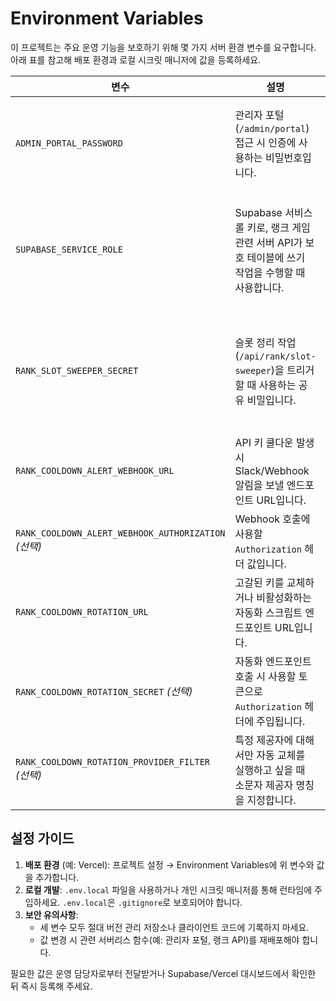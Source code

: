 # Environment Variables

이 프로젝트는 주요 운영 기능을 보호하기 위해 몇 가지 서버 환경 변수를 요구합니다. 아래 표를 참고해 배포 환경과 로컬 시크릿 매니저에 값을 등록하세요.

| 변수 | 설명 | 사용 위치 | 비고 |
| --- | --- | --- | --- |
| `ADMIN_PORTAL_PASSWORD` | 관리자 포털(`/admin/portal`) 접근 시 인증에 사용하는 비밀번호입니다. | `pages/admin/portal.js`, `pages/api/admin/login.js` | **서버 전용** 변수입니다. 브라우저에 노출되지 않도록 서버 환경에만 설정하세요. |
| `SUPABASE_SERVICE_ROLE` | Supabase 서비스 롤 키로, 랭크 게임 관련 서버 API가 보호 테이블에 쓰기 작업을 수행할 때 사용합니다. | `lib/rank/db.js`, `pages/api/rank/*.js` | Supabase 프로젝트 설정의 `service_role` 키 값을 그대로 사용합니다. 절대 클라이언트에 노출하지 마세요. |
| `RANK_SLOT_SWEEPER_SECRET` | 슬롯 정리 작업(`/api/rank/slot-sweeper`)을 트리거할 때 사용하는 공유 비밀입니다. | `pages/api/rank/slot-sweeper.js`, `docs/slot-sweeper-schedule.md` | 크론 잡이나 백오피스에서 호출 시 쿼리 파라미터 `secret` 값으로 전달합니다. 현재 기본값은 `171819`입니다. |
| `RANK_COOLDOWN_ALERT_WEBHOOK_URL` | API 키 쿨다운 발생 시 Slack/Webhook 알림을 보낼 엔드포인트 URL입니다. | `lib/rank/cooldownAutomation.js`, `pages/api/rank/cooldown-report.js`, `pages/api/rank/cooldown-digest.js` | 미설정 시 경보는 건너뜁니다. |
| `RANK_COOLDOWN_ALERT_WEBHOOK_AUTHORIZATION` *(선택)* | Webhook 호출에 사용할 `Authorization` 헤더 값입니다. | `lib/rank/cooldownAutomation.js` | 필요하지 않다면 비워 두세요. |
| `RANK_COOLDOWN_ROTATION_URL` | 고갈된 키를 교체하거나 비활성화하는 자동화 스크립트 엔드포인트 URL입니다. | `lib/rank/cooldownAutomation.js`, `pages/api/rank/cooldown-report.js`, `pages/api/rank/cooldown-digest.js` | 설정 시 경보 직후 자동화 요청이 발송됩니다. |
| `RANK_COOLDOWN_ROTATION_SECRET` *(선택)* | 자동화 엔드포인트 호출 시 사용할 토큰으로 `Authorization` 헤더에 주입됩니다. | `lib/rank/cooldownAutomation.js` | 엔드포인트에서 인증이 필요할 때만 설정하세요. |
| `RANK_COOLDOWN_ROTATION_PROVIDER_FILTER` *(선택)* | 특정 제공자에 대해서만 자동 교체를 실행하고 싶을 때 소문자 제공자 명칭을 지정합니다. | `lib/rank/cooldownAutomation.js` | 미설정 시 모든 제공자에 대해 자동 교체가 시도됩니다. |

## 설정 가이드
1. **배포 환경** (예: Vercel): 프로젝트 설정 → Environment Variables에 위 변수와 값을 추가합니다.
2. **로컬 개발**: `.env.local` 파일을 사용하거나 개인 시크릿 매니저를 통해 런타임에 주입하세요. `.env.local`은 `.gitignore`로 보호되어야 합니다.
3. **보안 유의사항**:
   - 세 변수 모두 절대 버전 관리 저장소나 클라이언트 코드에 기록하지 마세요.
   - 값 변경 시 관련 서버리스 함수(예: 관리자 포털, 랭크 API)를 재배포해야 합니다.

필요한 값은 운영 담당자로부터 전달받거나 Supabase/Vercel 대시보드에서 확인한 뒤 즉시 등록해 주세요.

